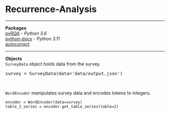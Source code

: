# Recurrence-Analysis

---
**Packages** <br/>
[pyRQA](https://pypi.org/project/PyRQA/2.0.0/) - *Python 3.6* <br/>
[python-docx](https://pypi.org/project/python-docx/) - *Python 3.11* <br/>
[autocorrect](https://github.com/filyp/autocorrect) <br/>

---
**Objects** <br/>
`SurveyData` object holds data from the survey. <br/>
<pre>survey = SurveyData(data='data/output.json')</pre> <br/>
`WordEncoder` manipulates survey data and encodes tokens to integers. <br/>
<pre><code>encoder = WordEncoder(data=survey)
table_2_series = encoder.get_table_series(table=2)</code></pre>

